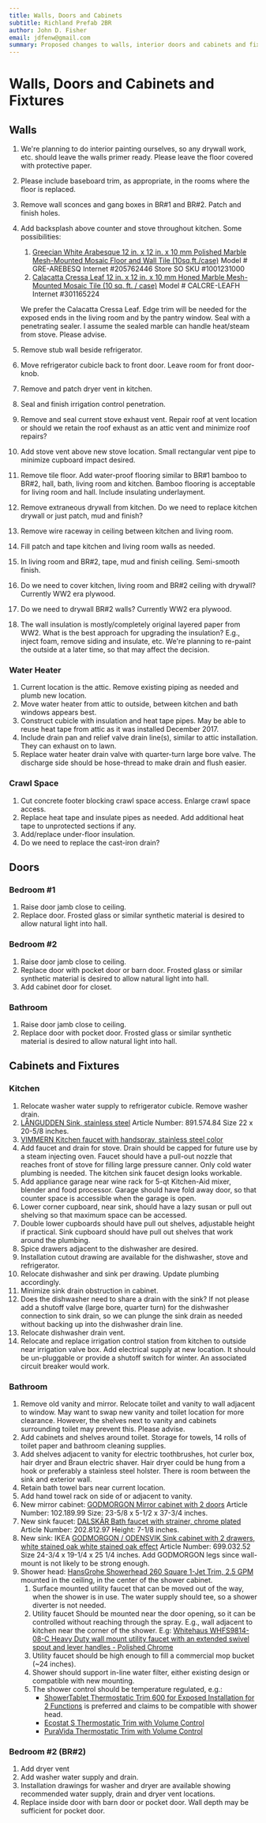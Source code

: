 ```yaml
---
title: Walls, Doors and Cabinets
subtitle: Richland Prefab 2BR
author: John D. Fisher
email: jdfenw@gmail.com
summary: Proposed changes to walls, interior doors and cabinets and fixtures.
---
```


# Walls, Doors and Cabinets and Fixtures

## Walls

1. We're planning to do interior painting ourselves, so any drywall work, etc. should leave the walls primer ready. Please leave the floor covered with protective paper.
2. Please include baseboard trim, as appropriate, in the rooms where the floor is replaced.
3. Remove wall sconces and gang boxes in BR#1 and BR#2. Patch and finish holes.
4. Add backsplash above counter and stove throughout kitchen. Some possibilities:
    1. [Greecian White Arabesque 12 in. x 12 in. x 10 mm Polished Marble Mesh-Mounted Mosaic Floor and Wall Tile (10sq.ft./case)](https://www.homedepot.com/p/MSI-Greecian-White-Arabesque-12-in-x-12-in-x-10-mm-Polished-Marble-Mesh-Mounted-Mosaic-Floor-and-Wall-Tile-10sq-ft-case-GRE-AREBESQ/205762446 "Home Depot Tile Backsplashes") Model # GRE-AREBESQ Internet #205762446 Store SO SKU #1001231000
    2. [Calacatta Cressa Leaf 12 in. x 12 in. x 10 mm Honed Marble Mesh-Mounted Mosaic Tile (10 sq. ft. / case)](https://www.homedepot.com/p/MSI-Calacatta-Cressa-Leaf-12-in-x-12-in-x-10-mm-Honed-Marble-Mesh-Mounted-Mosaic-Tile-10-sq-ft-case-CALCRE-LEAFH/301165224 "Home Depot Tile Backsplashes") Model # CALCRE-LEAFH Internet #301165224

   We prefer the Calacatta Cressa Leaf. Edge trim will be needed for the exposed ends in the living room and by the pantry window. Seal with a penetrating sealer. I assume the sealed marble can handle heat/steam from stove. Please advise.

5. Remove stub wall beside refrigerator.
6. Move refrigerator cubicle back to front door. Leave room for front
   door-knob.
7. Remove and patch dryer vent in kitchen.
8. Seal and finish irrigation control penetration.
9. Remove and seal current stove exhaust vent. Repair roof at vent location or should we retain the roof exhaust as an attic vent and minimize roof repairs?
10. Add stove vent above new stove location. Small rectangular vent pipe to
   minimize cupboard impact desired.
11. Remove tile floor. Add water-proof flooring similar to BR#1 bamboo to BR#2,
   hall, bath, living room and kitchen. Bamboo flooring is acceptable for
   living room and hall. Include insulating underlayment.
12. Remove extraneous drywall from kitchen. Do we need to replace kitchen
    drywall or just patch, mud and finish?
13. Remove wire raceway in ceiling between kitchen and living room.
14. Fill patch and tape kitchen and living room walls as needed.
15. In living room and BR#2, tape, mud and finish ceiling. Semi-smooth finish.
16. Do we need to cover kitchen, living room and BR#2 ceiling with drywall?
    Currently WW2 era plywood.
17. Do we need to drywall BR#2 walls? Currently WW2 era plywood.
18. The wall insulation is mostly/completely original layered paper from WW2.
    What is the best approach for upgrading the insulation? E.g., inject foam,
    remove siding and insulate, etc. We're planning to re-paint the outside at
    a later time, so that may affect the decision.

### Water Heater

1. Current location is the attic. Remove existing piping as needed and plumb
   new location.
2. Move water heater from attic to outside, between kitchen and bath windows
   appears best.
3. Construct cubicle with insulation and heat tape pipes. May be able to reuse
   heat tape from attic as it was installed December 2017.
4. Include drain pan and relief valve drain line(s), similar to attic
   installation. They can exhaust on to lawn.
5. Replace water heater drain valve with quarter-turn large bore valve. The
   discharge side should be hose-thread to make drain and flush easier.

### Crawl Space

1. Cut concrete footer blocking crawl space access. Enlarge crawl space access.
2. Replace heat tape and insulate pipes as needed. Add additional heat tape to unprotected sections if any.
3. Add/replace under-floor insulation.
4. Do we need to replace the cast-iron drain?

## Doors

### Bedroom #1

1. Raise door jamb close to ceiling.
2. Replace door. Frosted glass or similar synthetic material is desired to allow natural light into hall.

### Bedroom #2

1. Raise door jamb close to ceiling.
2. Replace door with pocket door or barn door. Frosted glass or similar
   synthetic material is desired to allow natural light into hall.
3. Add cabinet door for closet.

### Bathroom

1. Raise door jamb close to ceiling.
2. Replace door with pocket door. Frosted glass or similar synthetic material
   is desired to allow natural light into hall.

## Cabinets and Fixtures

### Kitchen

1. Relocate washer water supply to refrigerator cubicle. Remove washer drain.
2. [LÅNGUDDEN Sink, stainless steel](https://www.ikea.com/us/en/catalog/products/S89157484/ "LÅNGUDDEN") Article Number: 891.574.84 Size 22 x 20-5/8 inches.
3. [VIMMERN Kitchen faucet with handspray, stainless steel color](https://www.ikea.com/us/en/catalog/products/10305289/ "VIMMERN")
4. Add faucet and drain for stove. Drain should be capped for future use by a steam injecting oven. Faucet should have a pull-out nozzle that reaches front of stove for filling large pressure canner. Only cold water plumbing is needed. The kitchen sink faucet design looks workable.
5. Add appliance garage near wine rack for 5-qt Kitchen-Aid mixer, blender and food processor. Garage should have fold away door, so that counter space is accessible when the garage is open.
6. Lower corner cupboard, near sink, should have a lazy susan or pull out shelving so that maximum space can be accessed.
7. Double lower cupboards should have pull out shelves, adjustable height if practical. Sink cupboard should have pull out shelves that work around the plumbing.
8. Spice drawers adjacent to the dishwasher are desired.
9. Installation cutout drawing are available for the dishwasher, stove and refrigerator.
10. Relocate dishwasher and sink per drawing. Update plumbing accordingly.
11. Minimize sink drain obstruction in cabinet.
12. Does the dishwasher need to share a drain with the sink? If not please add a shutoff valve (large bore, quarter turn) for the dishwasher connection to sink drain, so we can plunge the sink drain as needed without backing up into the dishwasher drain line.
13. Relocate dishwasher drain vent.
14. Relocate and replace irrigation control station from kitchen to outside near irrigation valve box. Add electrical supply at new location. It should be un-pluggable or provide a shutoff switch for winter. An associated circuit breaker would work.

### Bathroom

1. Remove old vanity and mirror. Relocate toilet and vanity to wall adjacent to
   window. May want to swap new vanity and toilet location for more clearance.
   However, the shelves next to vanity and cabinets surrounding toilet may
   prevent this. Please advise.
2. Add cabinets and shelves around toilet. Storage for towels, 14 rolls of
   toilet paper and bathroom cleaning supplies.
3. Add shelves adjacent to vanity for electric toothbrushes, hot curler box,
   hair dryer and Braun electric shaver. Hair dryer could be hung from a hook
   or preferably a stainless steel holster. There is room between the sink and
   exterior wall.
4. Retain bath towel bars near current location.
5. Add hand towel rack on side of or adjacent to vanity.
6. New mirror cabinet: [GODMORGON Mirror cabinet with 2 doors](https://www.ikea.com/us/en/catalog/products/10218999/ "GODMORGON") Article Number: 102.189.99 Size: 23-5/8 x 5-1/2 x 37-3/4 inches.
7. New sink faucet: [DALSKÄR Bath faucet with strainer, chrome plated](https://www.ikea.com/us/en/catalog/products/20281297/ "DALSKÄR") Article Number: 202.812.97 Height: 7-1/8 inches.
8. New sink: IKEA [GODMORGON / ODENSVIK Sink cabinet with 2 drawers, white stained oak white stained oak effect](https://www.ikea.com/us/en/catalog/products/S29247322/#/S69903252 "GODMORGON / ODENSVIK") Article Number: 699.032.52 Size 24-3/4 x 19-1/4 x 25 1/4 inches. Add GODMORGON legs since wall-mount is not likely to be strong enough.
9. Shower head: [HansGrohe Showerhead 260 Square 1-Jet Trim, 2.5 GPM](http://www.hansgrohe-usa.com/articledetail.html?article=26481001&fsid=0x0000713100007511#l=product-recommendation-similar "HansGrohe Showerhead") mounted in the ceiling, in the center of the shower cabinet.
    1. Surface mounted utility faucet that can be moved out of the way,
       when the shower is in use. The water supply should tee, so a shower
       diverter is not needed.
    2. Utility faucet Should be mounted near the door opening, so it can be
       controlled without reaching through the spray. E.g., wall adjacent to
       kitchen near the corner of the shower. E.g: [Whitehaus WHFS9814-08-C Heavy Duty wall mount utility faucet with an extended swivel spout and lever handles - Polished Chrome](https://www.amazon.com/Whitehaus-WHFS9814-08-C-utility-extended-handles/dp/B00HVJ1AC0/ref=sr_1_8?s=kitchen-bath&ie=UTF8&qid=1535126534&sr=1-8&keywords=wall+mounted+laundry+faucet&refinements=p_n_style_browse-bin%3A542706011)
    3. Utility faucet should be high enough to fill a commercial mop bucket
       (~24 inches).
    4. Shower should support in-line water filter, either existing design or
       compatible with new mounting.
    5. The shower control should be temperature regulated, e.g.:
        - [ShowerTablet Thermostatic Trim 600 for Exposed Installation for 2 Functions](http://www.hansgrohe-usa.com/articledetail-showertablet-thermostatic-trim-600-for-exposed-installation-for-2-functions-13108401.html?fsid=fffffff5x00006CC1000076B1000076C1&pageid=dd703b76-de37-4d83-8027-cb272402d7c4&q=) is preferred and claims to be compatible with shower head.
        - [Ecostat S Thermostatic Trim with Volume Control](http://www.hansgrohe-usa.com/articledetail.html?lang=en_US&article=15757001)
        - [PuraVida Thermostatic Trim with Volume Control](http://www.hansgrohe-usa.com/articledetail-puravida-thermostatic-trim-with-volume-control-15775001.html?fsid=fffffff5x00006CC1000076B1000076C1&pageid=dd703b76-de37-4d83-8027-cb272402d7c4&q=)

### Bedroom #2 (BR#2)

1. Add dryer vent
2. Add washer water supply and drain.
3. Installation drawings for washer and dryer are available showing recommended
   water supply, drain and dryer vent locations.
4. Replace inside door with barn door or pocket door. Wall depth may be
   sufficient for pocket door.
